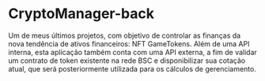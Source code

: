 # CryptoManager-back
Um de meus últimos projetos, com objetivo de controlar as finanças da nova tendência de ativos financeiros: NFT GameTokens. Além de uma API interna, esta aplicação também conta com uma API externa, a fim de validar um contrato de token existente na rede BSC e disponibilizar sua cotação atual, que será posteriormente utilizada para os cálculos de gerenciamento.
